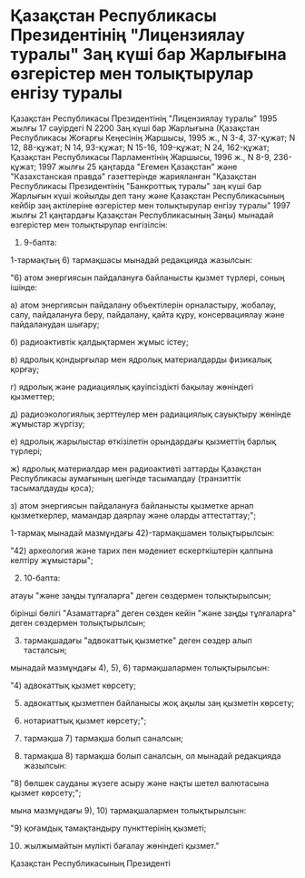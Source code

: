 # Қазақстан Республикасы Президентiнiң "Лицензиялау туралы" Заң күшi бар Жарлығына өзгерiстер мен толықтырулар енгiзу туралы

Қазақстан Республикасы Президентiнiң "Лицензиялау туралы" 1995 жылғы 17 сәуiрдегi N 2200 Заң күшi бар Жарлығына (Қазақстан Республикасы Жоғарғы Кеңесiнiң Жаршысы, 1995 ж., N 3-4, 37-құжат; N 12, 88-құжат; N 14, 93-құжат; N 15-16, 109-құжат; N 24, 162-құжат; Қазақстан Республикасы Парламентiнiң Жаршысы, 1996 ж., N 8-9, 236-құжат; 1997 жылғы 25 қаңтарда "Егемен Қазақстан" және "Казахстанская правда" газеттерiнде жарияланған "Қазақстан Республикасы Президентiнiң "Банкроттық туралы" заң күшi бар Жарлығын күшi жойылды деп тану және Қазақстан Республикасының кейбiр заң актiлерiне өзгерiстер мен толықтырулар енгiзу туралы" 1997 жылғы 21 қаңтардағы Қазақстан Республикасының Заңы) мынадай өзгерiстер мен толықтырулар енгiзiлсiн:

1. 9-бапта:

1-тармақтың 6) тармақшасы мынадай редакцияда жазылсын:

"6) атом энергиясын пайдалануға байланысты қызмет түрлерi, соның iшiнде:

а) атом энергиясын пайдалану объектiлерiн орналастыру, жобалау, салу, пайдалануға беру, пайдалану, қайта құру, консервациялау және пайдаланудан шығару;

б) радиоактивтiк қалдықтармен жұмыс iстеу;

в) ядролық қондырғылар мен ядролық материалдарды физикалық қорғау;

г) ядролық және радиациялық қауiпсiздiктi бақылау жөнiндегi қызметтер;

д) радиоэкологиялық зерттеулер мен радиациялық сауықтыру жөнiнде жұмыстар жүргiзу;

е) ядролық жарылыстар өткiзiлетiн орындардағы қызметтiң барлық түрлерi;

ж) ядролық материалдар мен радиоактивтi заттарды Қазақстан Республикасы аумағының шегiнде тасымалдау (транзиттiк тасымалдауды қоса);

з) атом энергиясын пайдалануға байланысты қызметке арнап қызметкерлер, мамандар даярлау және оларды аттестаттау;";

1-тармақ мынадай мазмұндағы 42)-тармақшамен толықтырылсын:

"42) археология және тарих пен мәдениет ескерткiштерiн қалпына келтiру жұмыстары";

2. 10-бапта:

атауы "және заңды тұлғаларға" деген сөздермен толықтырылсын;

бiрiншi бөлiгi "Азаматтарға" деген сөзден кейiн "және заңды тұлғаларға" деген сөздермен толықтырылсын;

3) тармақшадағы "адвокаттық қызметке" деген сөздер алып тасталсын;

мынадай мазмұндағы 4), 5), 6) тармақшалармен толықтырылсын:

"4) адвокаттық қызмет көрсету;

5) адвокаттық қызметпен байланысы жоқ ақылы заң қызметiн көрсету;

6) нотариаттық қызмет көрсету;";

4) тармақша 7) тармақша болып саналсын;

5) тармақша 8) тармақша болып саналсын, ол мынадай редакцияда жазылсын:

"8) бөлшек сауданы жүзеге асыру және нақты шетел валютасына қызмет көрсету;";

мына мазмұндағы 9), 10) тармақшалармен толықтырылсын:

"9) қоғамдық тамақтандыру пункттерiнiң қызметi;

10) жылжымайтын мүлiктi бағалау жөнiндегi қызмет."

Қазақстан Республикасының Президентi

